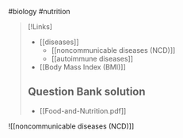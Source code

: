 #biology #nutrition

>[!Links]
>- [[diseases]]
>	- [[noncommunicable diseases (NCD)]]
>	- [[autoimmune diseases]]
>- [[Body Mass Index (BMI)]]
>## Question Bank solution
>- [[Food-and-Nutrition.pdf]]




![[noncommunicable diseases (NCD)]]
